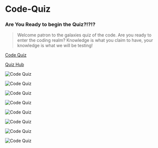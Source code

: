 # Code-Quiz
 ### Are You Ready to begin the Quiz?!?!?

> Welcome patron to the galaxies quiz of the code. Are you ready to enter the coding realm?
>Knowledge is what you claim to have, your knowledge is what we will be testing!

[Code Quiz](https://astemcode.github.io/Code-Quiz/ "Quiz Realm")

[Quiz Hub](https://github.com/Astemcode/Code-Quiz "Quiz Hub") 


<!-- Webpage Screenshots -->
![Code Quiz]()

![Code Quiz ]()

![Code Quiz ]()

![Code Quiz ]()

![Code Quiz ]()

![Code Quiz ]()

![Code Quiz ]()

![Code Quiz ]()
